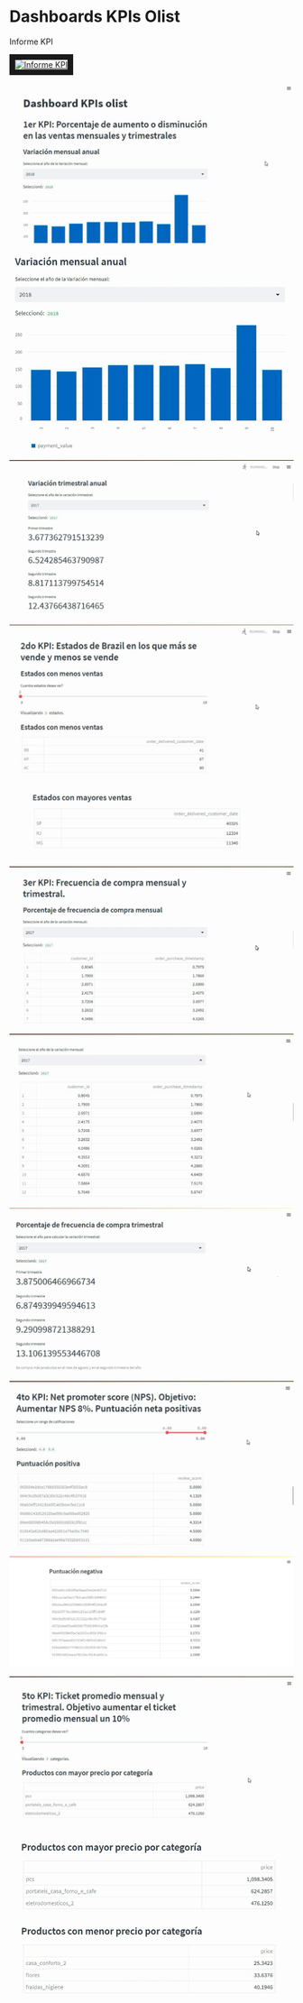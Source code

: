 # Dashboards KPIs Olist

Informe KPI

<a href="http://www.youtube.com/watch?feature=player_embedded&v=zC_DsauVGls
" target="_blank"><img src="http://img.youtube.com/vi/zC_DsauVGls/0.jpg" 
alt="Informe KPI" width="240" height="180" border="10" /></a>

![1KPI](./Images/1KPI.JPG)

![1KPI_1](./Images/1KPI_1.JPG)

![1KPI_2](./Images/1KPI_2.JPG)

![2KPI](./Images/2KPI.JPG)

![2KPI_1](./Images/2KPI_1.JPG)

![3KPI](./Images/3KPI_1.JPG)

![3KPI1](./Images/3KPI_2.JPG)

![3KPI2](./Images/3KPI_3.JPG)

![4KPI](./Images/4KPI1.JPG)

![4KPI1](./Images/4KPI_2.JPG)

![5KPI](./Images/5KPI_1.JPG)

![5KPI](./Images/5KPI_2.JPG)

